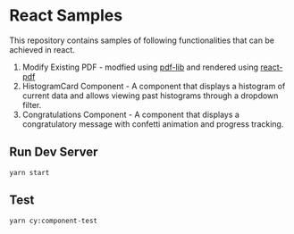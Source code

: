 # React Samples

This repository contains samples of following functionalities that can be achieved in react.

1. Modify Existing PDF - modfied using [pdf-lib](https://pdf-lib.js.org/) and rendered using [react-pdf](https://github.com/wojtekmaj/react-pdf)
2. HistogramCard Component - A component that displays a histogram of current data and allows viewing past histograms through a dropdown filter.
3. Congratulations Component - A component that displays a congratulatory message with confetti animation and progress tracking.


## Run Dev Server
```
yarn start
```

## Test

```
yarn cy:component-test
```